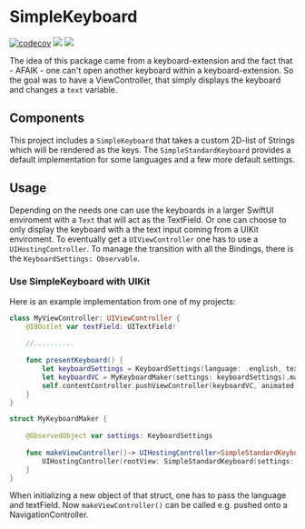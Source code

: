 # SimpleKeyboard

[![codecov](https://codecov.io/gh/thisIsTheFoxe/SimpleKeyboard/branch/master/graph/badge.svg)](https://codecov.io/gh/thisIsTheFoxe/SimpleKeyboard)
![](https://github.com/thisisthefoxe/SimpleKeyboard/workflows/Swift/badge.svg)
![](https://github.com/thisisthefoxe/SimpleKeyboard/workflows/Sonarcloud/badge.svg)



The idea of this package came from a keyboard-extension and the fact that - AFAIK - one can't open another keyboard within a keyboard-extension. So the goal was to have a ViewController, that simply displays the keyboard and changes a `text` variable. 

## Components
This  project includes a `SimpleKeyboard` that takes a custom 2D-list of Strings which will be rendered as the keys.
The `SimpleStandardKeyboard` provides a default implementation for some languages and a few more default settings.

## Usage
Depending on the needs one can use the keyboards in a larger SwiftUI enviroment with a `Text` that will act as the TextField. 
Or one can choose to only display the keyboard with a the text input coming from a UIKit enviroment. To eventually get a `UIViewController` one has to use a `UIHostingController`. To manage the transition with all the Bindings, there is the `KeyboardSettings: Observable`. 

### Use SimpleKeyboard with UIKit
Here is an example implementation from one of my projects:
```swift
class MyViewController: UIViewController {
    @IBOutlet var textField: UITextField!
    
    //..........
    
    func presentKeyboard() {
        let keyboardSettings = KeyboardSettings(language: .english, textInput: self.textField)
        let keyboardVC = MyKeyboardMaker(settings: keyboardSettings).makeViewController()
        self.contentController.pushViewController(keyboardVC, animated: true)
    }
}

```

```swift
struct MyKeyboardMaker {
    
    @ObservedObject var settings: KeyboardSettings
    
    func makeViewController()-> UIHostingController<SimpleStandardKeyboard> {
        UIHostingController(rootView: SimpleStandardKeyboard(settings: $settings)
    }
}
```

When initializing a new object of that struct, one has to pass the language and textField. Now `makeViewController()` can be called e.g. pushed onto a NavigationController.  

